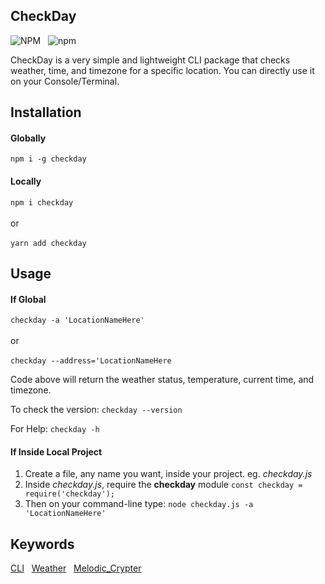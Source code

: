 ## CheckDay 
![NPM](https://img.shields.io/npm/l/checkday.svg) &nbsp; ![npm](https://img.shields.io/npm/v/checkday.svg)

CheckDay is a very simple and lightweight CLI package that checks weather, time, and timezone for a specific location. You can directly use it on your Console/Terminal.
    
    
## Installation


#### Globally
 `npm i -g checkday`

#### Locally
`npm i checkday`
<br>
<br>
or
<br>
<br>
`yarn add checkday`

## Usage

#### If Global
`checkday -a 'LocationNameHere'`
<br>
<br>
or
<br>
<br>
`checkday --address='LocationNameHere`

Code above will return the weather status, temperature, current time, and timezone.

To check the version:
`checkday --version`

For Help:
`checkday -h`

#### If Inside Local Project
1. Create a file, any name you want, inside your project. eg. *checkday.js*
2. Inside *checkday.js*, require the **checkday** module
`const checkday = require('checkday');`
4. Then on your command-line type:
`node checkday.js -a 'LocationNameHere'`

## Keywords
[CLI](https://www.npmjs.com/search?q=keywords:CLI) &nbsp; [Weather](https://www.npmjs.com/search?q=keywords:Weather) &nbsp; [Melodic_Crypter](https://www.npmjs.com/search?q=keywords:Melodic_Crypter)

